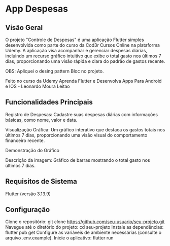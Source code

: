 # App Despesas
## Visão Geral
O projeto "Controle de Despesas" é uma aplicação Flutter simples desenvolvida como parte do curso da Cod3r Cursos Online na plataforma Udemy. A aplicação visa acompanhar e gerenciar despesas diárias, incluindo um recurso gráfico intuitivo que exibe o total gasto nos últimos 7 dias, proporcionando uma visão rápida e clara do padrão de gastos recente.

OBS: Apliquei o desing pattern Bloc no projeto.

Feito no curso da Udemy Aprenda Flutter e Desenvolva Apps Para Android e IOS - Leonardo Moura Leitao

## Funcionalidades Principais
Registro de Despesas: Cadastre suas despesas diárias com informações básicas, como nome, valor e data.

Visualização Gráfica: Um gráfico interativo que destaca os gastos totais nos últimos 7 dias, proporcionando uma visão visual do comportamento financeiro recente.

Demonstração do Gráfico

Descrição da imagem: Gráfico de barras mostrando o total gasto nos últimos 7 dias.

## Requisitos de Sistema
Flutter (versão 3.13.9)

## Configuração
Clone o repositório: git clone https://github.com/seu-usuario/seu-projeto.git
Navegue até o diretório do projeto: cd seu-projeto
Instale as dependências: flutter pub get
Configure as variáveis de ambiente necessárias (consulte o arquivo .env.example).
Inicie o aplicativo: flutter run
